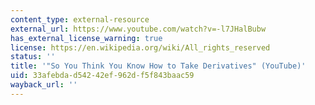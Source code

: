 ```yaml
---
content_type: external-resource
external_url: https://www.youtube.com/watch?v=-l7JHalBubw
has_external_license_warning: true
license: https://en.wikipedia.org/wiki/All_rights_reserved
status: ''
title: '"So You Think You Know How to Take Derivatives" (YouTube)'
uid: 33afebda-d542-42ef-962d-f5f843baac59
wayback_url: ''
---
```

